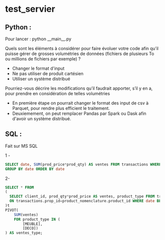 # test_servier

## Python :

Pour lancer : python \_\_main\_\_.py

Quels sont les éléments à considérer pour faire évoluer votre code afin qu’il puisse gérer de grosses 
volumétries de données (fichiers de plusieurs To ou millions de fichiers par exemple) ?

- Changer le format d'input
- Ne pas utiliser de produit cartésien
- Utiliser un système distribué

Pourriez-vous décrire les modifications qu’il faudrait apporter, s’il y en a, pour prendre en considération de 
telles volumétries 

- En première étape on pourrait changer le format des input de csv à Parquet, pour rendre plus efficient le traitement.
- Deuxiemement, on peut remplacer Pandas par Spark ou Dask afin d'avoir un système distribué.


## SQL :

Fait sur MS SQL

1 - 
```sql
SELECT date, SUM(prod_price*prod_qty) AS ventes FROM transactions WHERE date BETWEEN '2019-01-01' AND '2019-12-31' 
GROUP BY date ORDER BY date
```
2- 

```sql
SELECT * FROM
(
  SELECT client_id, prod_qty*prod_price AS ventes, product_type FROM transactions JOIN product_nomenclature 
  ON transactions.prop_id=product_nomenclature.product_id WHERE date BETWEEN '2019-01-01' AND '2019-12-31'
)t
PIVOT(
    SUM(ventes)
    FOR product_type IN (
        [MEUBLE], 
        [DECO])
) AS ventes_type;
```
